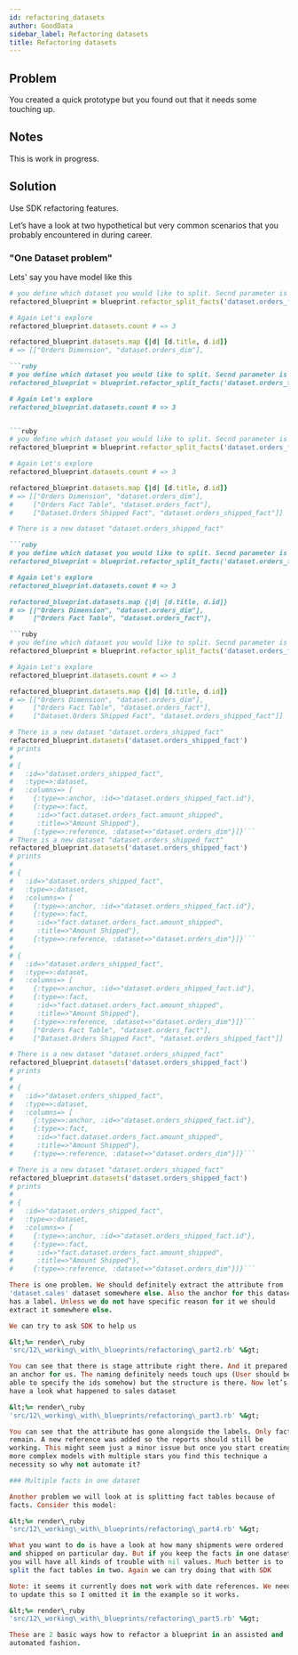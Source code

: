 ```yaml
---
id: refactoring_datasets
author: GoodData
sidebar_label: Refactoring datasets
title: Refactoring datasets
---
```


Problem
-------

You created a quick prototype but you found out that it needs some
touching up.

Notes
-----

This is work in progress.

Solution
--------

Use SDK refactoring features.

Let’s have a look at two hypothetical but very common scenarios that you
probably encountered in during career.

### "One Dataset problem"

Lets' say you have model like this


```ruby
# you define which dataset you would like to split. Secnd parameter is list of facts you would like to move and the last one is the id of the new dataset
refactored_blueprint = blueprint.refactor_split_facts('dataset.orders_fact', ['fact.dataset.orders_fact.amount_shipped'], 'dataset.orders_shipped_fact')

# Again Let's explore
refactored_blueprint.datasets.count # => 3

refactored_blueprint.datasets.map {|d| [d.title, d.id]}
# => [["Orders Dimension", "dataset.orders_dim"],

```ruby
# you define which dataset you would like to split. Secnd parameter is list of facts you would like to move and the last one is the id of the new dataset
refactored_blueprint = blueprint.refactor_split_facts('dataset.orders_fact', ['fact.dataset.orders_fact.amount_shipped'], 'dataset.orders_shipped_fact')

# Again Let's explore
refactored_blueprint.datasets.count # => 3


```ruby
# you define which dataset you would like to split. Secnd parameter is list of facts you would like to move and the last one is the id of the new dataset
refactored_blueprint = blueprint.refactor_split_facts('dataset.orders_fact', ['fact.dataset.orders_fact.amount_shipped'], 'dataset.orders_shipped_fact')

# Again Let's explore
refactored_blueprint.datasets.count # => 3

refactored_blueprint.datasets.map {|d| [d.title, d.id]}
# => [["Orders Dimension", "dataset.orders_dim"],
#     ["Orders Fact Table", "dataset.orders_fact"],
#     ["Dataset.Orders Shipped Fact", "dataset.orders_shipped_fact"]]

# There is a new dataset "dataset.orders_shipped_fact"

```ruby
# you define which dataset you would like to split. Secnd parameter is list of facts you would like to move and the last one is the id of the new dataset
refactored_blueprint = blueprint.refactor_split_facts('dataset.orders_fact', ['fact.dataset.orders_fact.amount_shipped'], 'dataset.orders_shipped_fact')

# Again Let's explore
refactored_blueprint.datasets.count # => 3

refactored_blueprint.datasets.map {|d| [d.title, d.id]}
# => [["Orders Dimension", "dataset.orders_dim"],
#     ["Orders Fact Table", "dataset.orders_fact"],

```ruby
# you define which dataset you would like to split. Secnd parameter is list of facts you would like to move and the last one is the id of the new dataset
refactored_blueprint = blueprint.refactor_split_facts('dataset.orders_fact', ['fact.dataset.orders_fact.amount_shipped'], 'dataset.orders_shipped_fact')

# Again Let's explore
refactored_blueprint.datasets.count # => 3

refactored_blueprint.datasets.map {|d| [d.title, d.id]}
# => [["Orders Dimension", "dataset.orders_dim"],
#     ["Orders Fact Table", "dataset.orders_fact"],
#     ["Dataset.Orders Shipped Fact", "dataset.orders_shipped_fact"]]

# There is a new dataset "dataset.orders_shipped_fact"
refactored_blueprint.datasets('dataset.orders_shipped_fact')
# prints
# 
# {
#   :id=>"dataset.orders_shipped_fact",
#   :type=>:dataset,
#   :columns=> [
#     {:type=>:anchor, :id=>"dataset.orders_shipped_fact.id"},
#     {:type=>:fact,
#      :id=>"fact.dataset.orders_fact.amount_shipped",
#      :title=>"Amount Shipped"},
#     {:type=>:reference, :dataset=>"dataset.orders_dim"}]}```
# There is a new dataset "dataset.orders_shipped_fact"
refactored_blueprint.datasets('dataset.orders_shipped_fact')
# prints
# 
# {
#   :id=>"dataset.orders_shipped_fact",
#   :type=>:dataset,
#   :columns=> [
#     {:type=>:anchor, :id=>"dataset.orders_shipped_fact.id"},
#     {:type=>:fact,
#      :id=>"fact.dataset.orders_fact.amount_shipped",
#      :title=>"Amount Shipped"},
#     {:type=>:reference, :dataset=>"dataset.orders_dim"}]}```
# 
# {
#   :id=>"dataset.orders_shipped_fact",
#   :type=>:dataset,
#   :columns=> [
#     {:type=>:anchor, :id=>"dataset.orders_shipped_fact.id"},
#     {:type=>:fact,
#      :id=>"fact.dataset.orders_fact.amount_shipped",
#      :title=>"Amount Shipped"},
#     {:type=>:reference, :dataset=>"dataset.orders_dim"}]}```
#     ["Orders Fact Table", "dataset.orders_fact"],
#     ["Dataset.Orders Shipped Fact", "dataset.orders_shipped_fact"]]

# There is a new dataset "dataset.orders_shipped_fact"
refactored_blueprint.datasets('dataset.orders_shipped_fact')
# prints
# 
# {
#   :id=>"dataset.orders_shipped_fact",
#   :type=>:dataset,
#   :columns=> [
#     {:type=>:anchor, :id=>"dataset.orders_shipped_fact.id"},
#     {:type=>:fact,
#      :id=>"fact.dataset.orders_fact.amount_shipped",
#      :title=>"Amount Shipped"},
#     {:type=>:reference, :dataset=>"dataset.orders_dim"}]}```

# There is a new dataset "dataset.orders_shipped_fact"
refactored_blueprint.datasets('dataset.orders_shipped_fact')
# prints
# 
# {
#   :id=>"dataset.orders_shipped_fact",
#   :type=>:dataset,
#   :columns=> [
#     {:type=>:anchor, :id=>"dataset.orders_shipped_fact.id"},
#     {:type=>:fact,
#      :id=>"fact.dataset.orders_fact.amount_shipped",
#      :title=>"Amount Shipped"},
#     {:type=>:reference, :dataset=>"dataset.orders_dim"}]}```

There is one problem. We should definitely extract the attribute from
'dataset.sales' dataset somewhere else. Also the anchor for this dataset
has a label. Unless we do not have specific reason for it we should
extract it somewhere else.

We can try to ask SDK to help us

&lt;%= render\_ruby
'src/12\_working\_with\_blueprints/refactoring\_part2.rb' %&gt;

You can see that there is stage attribute right there. And it prepared
an anchor for us. The naming definitely needs touch ups (User should be
able to specify the ids somehow) but the structure is there. Now let’s
have a look what happened to sales dataset

&lt;%= render\_ruby
'src/12\_working\_with\_blueprints/refactoring\_part3.rb' %&gt;

You can see that the attribute has gone alongside the labels. Only facts
remain. A new reference was added so the reports should still be
working. This might seem just a minor issue but once you start creating
more complex models with multiple stars you find this technique a
necessity so why not automate it?

### Multiple facts in one dataset

Another problem we will look at is splitting fact tables because of
facts. Consider this model:

&lt;%= render\_ruby
'src/12\_working\_with\_blueprints/refactoring\_part4.rb' %&gt;

What you want to do is have a look at how many shipments were ordered
and shipped on particular day. But if you keep the facts in one dataset
you will have all kinds of trouble with nil values. Much better is to
split the fact tables in two. Again we can try doing that with SDK

Note: it seems it currently does not work with date references. We need
to update this so I omitted it in the example so it works.

&lt;%= render\_ruby
'src/12\_working\_with\_blueprints/refactoring\_part5.rb' %&gt;

These are 2 basic ways how to refactor a blueprint in an assisted and
automated fashion.
